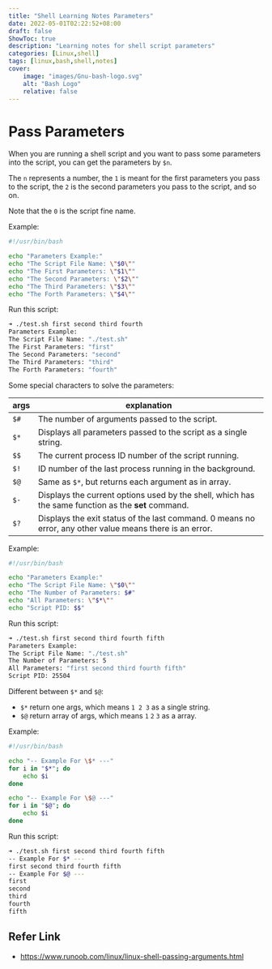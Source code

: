 ```yaml
---
title: "Shell Learning Notes Parameters"
date: 2022-05-01T02:22:52+08:00
draft: false
ShowToc: true
description: "Learning notes for shell script parameters"
categories: [Linux,shell]
tags: [linux,bash,shell,notes]
cover:
    image: "images/Gnu-bash-logo.svg"
    alt: "Bash Logo"
    relative: false
---
```

# Pass Parameters

When you are running a shell script and you want to pass some parameters into the script, you can get the parameters by `$n`.

The `n` represents a number, the `1` is meant for the first parameters you pass to the script, the `2` is the second parameters you pass to the script, and so on.

Note that the `0` is the script fine name.

Example:

```bash
#!/usr/bin/bash

echo "Parameters Example:"
echo "The Script File Name: \"$0\""
echo "The First Parameters: \"$1\""
echo "The Second Parameters: \"$2\""
echo "The Third Parameters: \"$3\""
echo "The Forth Parameters: \"$4\""
```

Run this script:

```bash
➜ ./test.sh first second third fourth
Parameters Example:
The Script File Name: "./test.sh"
The First Parameters: "first"
The Second Parameters: "second"
The Third Parameters: "third"
The Forth Parameters: "fourth"
```

Some special characters to solve the parameters:

| args | explanation                                                  |
| ---- | ------------------------------------------------------------ |
| `$#` | The number of arguments passed to the script.                |
| `$*` | Displays all parameters passed to the script as a single string. |
| `$$` | The current process ID number of the script running.         |
| `$!` | ID number of the last process running in the background.     |
| `$@` | Same as `$*`, but returns each argument as in array.         |
| `$-` | Displays the current options used by the shell, which has the same function as the **set** command. |
| `$?` | Displays the exit status of the last command. 0 means no error, any other value means there is an error. |

Example:

```bash
#!/usr/bin/bash

echo "Parameters Example:"
echo "The Script File Name: \"$0\""
echo "The Number of Parameters: $#"
echo "All Parameters: \"$*\""
echo "Script PID: $$"
```

Run this script:

```bash
➜ ./test.sh first second third fourth fifth
Parameters Example:
The Script File Name: "./test.sh"
The Number of Parameters: 5
All Parameters: "first second third fourth fifth"
Script PID: 25504
```

Different between `$*` and `$@`:

- `$*` return one args, which means `1 2 3` as a single string.
- `$@` return array of args, which means `1` `2` `3` as a array.

Example:

```bash
#!/usr/bin/bash

echo "-- Example For \$* ---"
for i in "$*"; do
    echo $i
done

echo "-- Example For \$@ ---"
for i in "$@"; do
    echo $i
done
```

Run this script:

```bash
➜ ./test.sh first second third fourth fifth
-- Example For $* ---
first second third fourth fifth
-- Example For $@ ---
first
second
third
fourth
fifth
```

## Refer Link

- <https://www.runoob.com/linux/linux-shell-passing-arguments.html>
